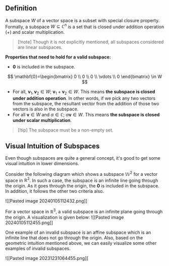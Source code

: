
## Definition

A subspace $W$ of a vector space is a subset with special closure property.  Formally, a subspace $W\subseteq \mathbb{C}^n$ is a set that is closed under addition operation ($+$)  and scalar multiplication. 


> [!note] Though it is not explicitly mentioned, all subspaces considered are linear subspaces.


**Properties that need to hold for a valid subspace:** 
- $\mathbf{0}$ is included in the subspace.

$$
\mathbf{0}=\begin{bmatrix}
 0 \\ 0 \\ 0 \\ \vdots \\ 0 
\end{bmatrix} \in W
$$
- For all, $\mathbf{v}_{1}, \mathbf{v}_{2}\in W$; $\mathbf{v}_{1}+\mathbf{v}_{2} \in W$. This means **the subspace is closed under addition operation**. In other words, if we pick any two vectors from the subspace, the resultant vector from the addition of those two vectors is also in the subspace.
- For all $\mathbf{v}\in W$ and $\alpha\in \mathbb{C}$; $\alpha \mathbf{v} \in W$. This means **the subspace is closed under scalar multiplication**.

> [!tip] The subspace must be a non-empty set. 
> 

## Visual Intuition of Subspaces

Even though subspaces are quite a general concept, it's good to get some visual intuition in lower dimensions.

Consider the following diagram which shows a subspace $\mathbb{W}^2$ for a vector space in $\mathbb{R}^2$. In such a case, the subspace is an infinite line going through the origin. As it goes through the origin, the $\mathbf{0}$ is included in the subspace. In addition, it follows the other two criteria also.

![[Pasted image 20240105112432.png]]

For a vector space in $\mathbb{R}^3$, a valid subspace is an infinite plane going through the origin.  A visualization is given below:
![[Pasted image 20240105112455.png]]

One example of an invalid subspace is an affine subspace which is an infinite line that does not go through the origin. Also, based on the geometric intuition mentioned above, we can easily visualize some other examples of invalid subspaces.

![[Pasted image 20231231064455.png]]